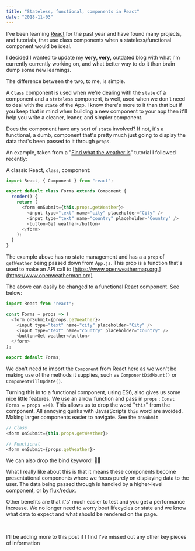 ```yaml
---
title: "Stateless, functional, components in React"
date: "2018-11-03"
---
```


I've been learning [React](https://reactjs.org) for the past year and have found many projects, and tutorials, that use class components when a stateless/functional component would be ideal.

I decided I wanted to update my **very, very,** outdated blog with what I'm currently currently working on, and what better way to do it than brain dump some new learnings.

The difference between the two, to me, is simple.

A `Class` component is used when we're dealing with the `state` of a component and a `stateless` component, is well, used when we don't need to deal with the `state` of the App. I know there's more to it than that but if you keep that in mind when building a new component to your app then it'll help you write a cleaner, leaner, and simpler component.

Does the component have any sort of `state` involved? If not, it's a functional, a dumb, component that's pretty much just going to display the data that's been passed to it through `props`.

An example, taken from a "[Find what the weather is](https://www.youtube.com/watch?v=204C9yNeOYI&t=2450s)" tutorial I followed recently:

A classic React, `class`, component:

```js
import React, { Component } from "react";

export default class Forms extends Component {
  render() {
    return (
      <form onSubmit={this.props.getWeather}>
        <input type="text" name="city" placeholder="City" />
        <input type="text" name="country" placeholder="Country" />
        <button>Get weather</button>
      </form>
    );
  }
}
```

The example above has no state management and has a a `prop` of `getWeather` being passed down from `App.js`. This prop is a function that's used to make an API call to [https://www.openweathermap.org.](https://www.openweathermap.org)

The above can easily be changed to a functional React component. See below:

```js
import React from "react";

const Forms = props => (
  <form onSubmit={props.getWeather}>
    <input type="text" name="city" placeholder="City" />
    <input type="text" name="country" placeholder="Country" />
    <button>Get weather</button>
  </form>
);

export default Forms;
```

We don't need to import the `Component` from React here as we won't be making use of the methods it supplies, such as `ComponentDidMount()` or `ComponentWillUpdate()`.

Turning this in to a functional component, using ES6, also gives us some nice little features. We use an arrow function and pass in `props` : `Const Forms = props =>()`. This allows us to drop the word "`this`" from the component. All annoying quirks with JavasScripts `this` word are avoided. Making larger components easier to navigate. See the `onSubmit`

```js
// Class
<form onSubmit={this.props.getWeather}>

// Functional
<form onSubmit={props.getWeather}>
```

We can also drop the bind keyword! 🙏🏽

What I really like about this is that it means these components become presentational components where we focus purely on displaying data to the user. The data being passed through is handled by a higher-level component, or by flux/redux.

Other benefits are that it's' much easier to test and you get a performance increase. We no longer need to worry bout lifecycles or state and we know what data to expect and what should be rendered on the page.

 

I'll be adding more to this post if I find I've missed out any other key pieces of information
